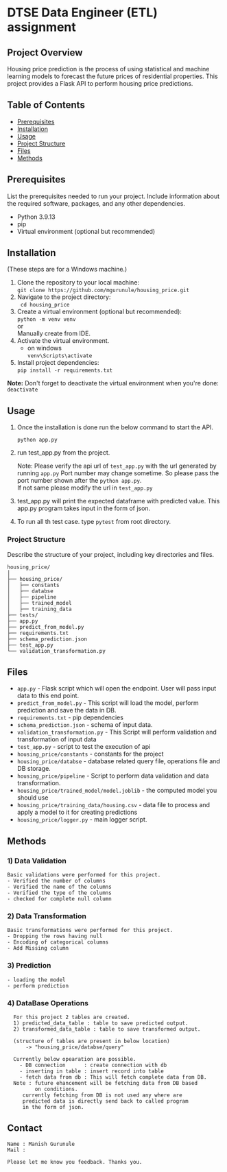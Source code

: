 # DTSE Data Engineer (ETL) assignment

## Project Overview

Housing price prediction is the process of using statistical and machine learning models to forecast the future prices of residential properties. This project provides a Flask API to perform housing price predictions.

## Table of Contents

- [Prerequisites](#prerequisites)
- [Installation](#installation)
- [Usage](#usage)
- [Project Structure](#project-structure)
- [Files](#files)
- [Methods](#methods)

## Prerequisites

List the prerequisites needed to run your project. Include information about the required software, packages, and any other dependencies.

* Python 3.9.13
* pip 
* Virtual environment (optional but recommended)


## Installation
(These steps are for a Windows machine.)

1) Clone the repository to your local machine:                       
    ```git clone https://github.com/mgurunule/housing_price.git```
2) Navigate to the project directory:               
    ``` cd housing_price```                       
3) Create a virtual environment (optional but recommended):                     
   ```python -m venv venv```                         
   or                                    
   Manually create from IDE.
4) Activate the virtual environment.                                    
    * on windows                            
      ```venv\Scripts\activate```               
5) Install project dependencies:                           
  ``` pip install -r requirements.txt ```


**Note:** Don't forget to deactivate the virtual environment when you're done:
```deactivate```


## Usage

1) Once the installation is done run the below command to start the API.

   ```python app.py```

2) run test_app.py from the project.
    
    Note: Please verify the api url of ```test_app.py``` with the url generated by running ```app.py``` Port number 
      may change sometime. So please pass the port number shown after the ```python app.py```.                    
      If not same please modify the url in ```test_app.py```


3) test_app.py will print the expected dataframe with predicted value.
   This app.py program takes input in the form of json.


4) To run all th test case. type ```pytest``` from root directory.


### Project Structure

Describe the structure of your project, including key directories and files.
```
housing_price/                           
│      
├── housing_price/                       
│   ├── constants                  
│   ├── databse           
│   ├── pipeline           
│   ├── trained_model         
│   ├── training_data                       
├── tests/                                        
├── app.py                                      
├── predict_from_model.py                                              
├── requirements.txt                                        
├── schema_prediction.json   
├── test_app.py
└── validation_transformation.py                                     
```

## Files
* `app.py` - Flask script which will open the endpoint. User will pass input data to this end point.
* `predict_from_model.py` -  This script will load the model, perform prediction and save the data in DB.  
* `requirements.txt` - pip dependencies
* `schema_prediction.json` - schema of input data.
* `validation_transformation.py` - This Script will perform validation and transformation of input data
* `test_app.py` - script to test the execution of api
* `housing_price/constants` - constants for the project
* `housing_price/databse`  - database related query file, operations file and DB storage.
* `housing_price/pipeline` - Script to perform data validation and data transformation.
* `housing_price/trained_model/model.joblib` - the computed model you should use 
* `housing_price/training_data/housing.csv` - data file to process and apply a model to it for creating predictions
* `housing_price/logger.py` - main logger script.


## Methods

### 1) Data Validation
    Basic validations were performed for this project.
    - Verified the number of columns
    - Verified the name of the columns
    - Verified the type of the columns
    - checked for complete null column

### 2) Data Transformation
    Basic transformations were performed for this project.
    - Dropping the rows having null
    - Encoding of categorical columns
    - Add Missing column 

### 3) Prediction
    - loading the model
    - perform prediction

### 4) DataBase Operations
      For this project 2 tables are created.
      1) predicted_data_table : table to save predicted output.
      2) transformed_data_table : table to save transformed output.
      
      (structure of tables are present in below location) 
          -> "housing_price/databse/query"

      Currently below opearation are possible.
        - DB connection      : create connection with db
        - inserting in table : insert record into table
        - fetch data from db : This will fetch complete data from DB.
      Note : future ehancement will be fetching data from DB based 
             on conditions.
         currently fetching from DB is not used any where are
         predicted data is directly send back to called program 
         in the form of json.

## Contact

    Name : Manish Gurunule
    Mail : 

    Please let me know you feedback. Thanks you.

